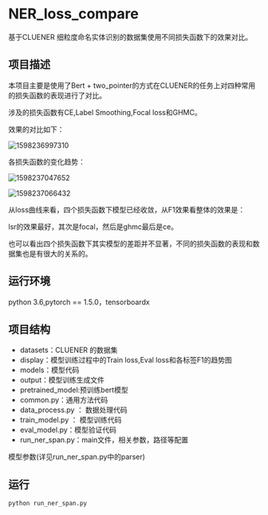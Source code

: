 # NER_loss_compare

 基于CLUENER 细粒度命名实体识别的数据集使用不同损失函数下的效果对比。



## 项目描述

本项目主要是使用了Bert + two_pointer的方式在CLUENER的任务上对四种常用的损失函数的表现进行了对比。

涉及的损失函数有CE,Label Smoothing,Focal loss和GHMC。

效果的对比如下：

![1598236997310](https://github.com/qingkongzhiqian/NER_loss_compare/blob/master/img/2020-08-24_112228.png)

各损失函数的变化趋势：

![1598237047652](C:\Users\Administrator\AppData\Roaming\Typora\typora-user-images\1598237047652.png)

![1598237066432](C:\Users\Administrator\AppData\Roaming\Typora\typora-user-images\1598237066432.png)

从loss曲线来看，四个损失函数下模型已经收敛，从F1效果看整体的效果是：

lsr的效果最好，其次是focal，然后是ghmc最后是ce。

也可以看出四个损失函数下其实模型的差距并不显著，不同的损失函数的表现和数据集也是有很大的关系的。



## 运行环境

python 3.6,pytorch == 1.5.0，tensorboardx



## 项目结构

- datasets：CLUENER 的数据集
- display：模型训练过程中的Train loss,Eval loss和各标签F1的趋势图
- models：模型代码
- output：模型训练生成文件
- pretrained_model:预训练bert模型
- common.py：通用方法代码
- data_process.py ： 数据处理代码
- train_model.py ： 模型训练代码
- eval_model.py：模型验证代码
- run_ner_span.py：main文件，相关参数，路径等配置

模型参数(详见run_ner_span.py中的parser)



## 运行

```python
python run_ner_span.py
```





